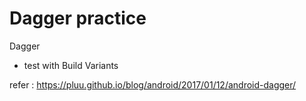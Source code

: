 # Dagger practice

Dagger 
+ test with Build Variants 
 


refer : https://pluu.github.io/blog/android/2017/01/12/android-dagger/